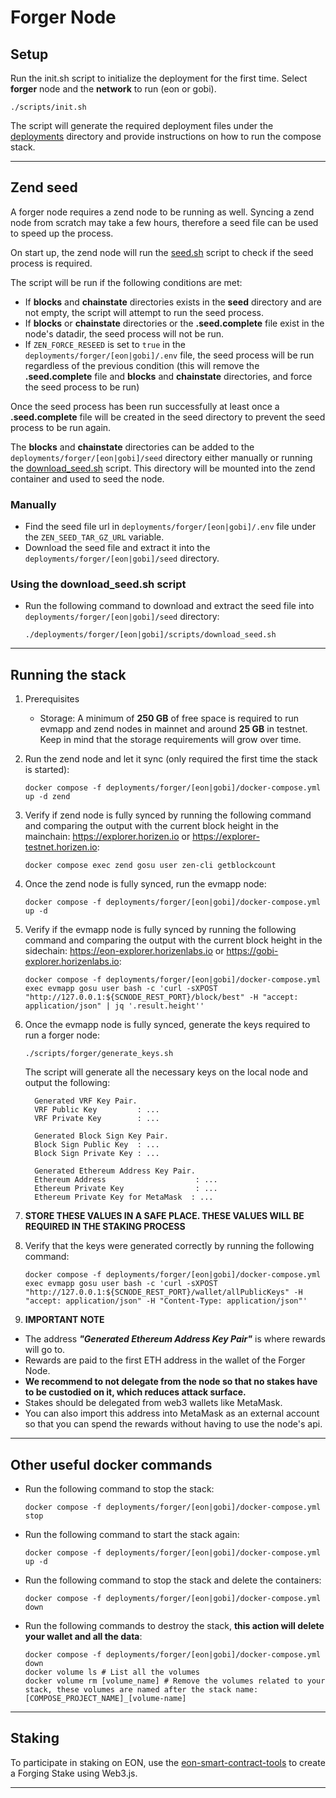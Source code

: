 # Forger Node

## Setup

Run the init.sh script to initialize the deployment for the first time. Select **forger** node and the **network** to run (eon or gobi).

```shell
./scripts/init.sh
```

The script will generate the required deployment files under the [deployments](../deployments) directory and provide instructions on how to run the compose stack.

--- 


## Zend seed

A forger node requires a zend node to be running as well. Syncing a zend node from scratch may take a few hours,
therefore a seed file can be used to speed up the process.

On start up, the zend node will run the [seed.sh](../scripts/forger/seed/seed.sh) script to check if the seed process is required.

The script will be run if the following conditions are met:

- If **blocks** and **chainstate** directories exists in the **seed** directory and are not empty, the script will attempt to run the seed process.
- If **blocks** or **chainstate** directories or the **.seed.complete** file exist in the node's datadir, the seed process will not be run.
- If `ZEN_FORCE_RESEED` is set to `true` in the `deployments/forger/[eon|gobi]/.env` file, the seed process will be run regardless of the previous condition 
(this will remove the **.seed.complete** file and **blocks** and **chainstate** directories, and force the seed process to be run)

Once the seed process has been run successfully at least once a **.seed.complete** file will be created in the seed directory to prevent the seed process to be run again.

The **blocks** and **chainstate** directories can be added to the `deployments/forger/[eon|gobi]/seed` directory either manually or running the [download_seed.sh](../scripts/forger/seed/download_seed.sh) script.
This directory will be mounted into the zend container and used to seed the node.

### Manually

- Find the seed file url in `deployments/forger/[eon|gobi]/.env` file under the `ZEN_SEED_TAR_GZ_URL` variable.
- Download the seed file and extract it into the `deployments/forger/[eon|gobi]/seed` directory.

### Using the download_seed.sh script

- Run the following command to download and extract the seed file into `deployments/forger/[eon|gobi]/seed` directory:
    ```shell
    ./deployments/forger/[eon|gobi]/scripts/download_seed.sh
    ```
  
--- 


## Running the stack

1. Prerequisites
    - Storage: A minimum of **250 GB** of free space is required to run evmapp and zend nodes in mainnet and around **25 GB** in testnet. 
   Keep in mind that the storage requirements will grow over time.

2. Run the zend node and let it sync (only required the first time the stack is started):
    ```shell
    docker compose -f deployments/forger/[eon|gobi]/docker-compose.yml up -d zend
    ```

3. Verify if zend node is fully synced by running the following command and comparing the output with the current block height in the mainchain: https://explorer.horizen.io or https://explorer-testnet.horizen.io:
    ```shell
    docker compose exec zend gosu user zen-cli getblockcount
    ```

4. Once the zend node is fully synced, run the evmapp node:
    ```shell
    docker compose -f deployments/forger/[eon|gobi]/docker-compose.yml up -d
    ```
   
5. Verify if the evmapp node is fully synced by running the following command and comparing the output with the current block height in the sidechain: https://eon-explorer.horizenlabs.io or https://gobi-explorer.horizenlabs.io:
    ```shell
    docker compose -f deployments/forger/[eon|gobi]/docker-compose.yml exec evmapp gosu user bash -c 'curl -sXPOST "http://127.0.0.1:${SCNODE_REST_PORT}/block/best" -H "accept: application/json" | jq '.result.height''
    ```

6. Once the evmapp node is fully synced, generate the keys required to run a forger node:
    ```shell
    ./scripts/forger/generate_keys.sh
    ```

   The script will generate all the necessary keys on the local node and output the following:
    ```shell
      Generated VRF Key Pair.
      VRF Public Key         : ...
      VRF Private Key        : ...
    
      Generated Block Sign Key Pair.
      Block Sign Public Key  : ...
      Block Sign Private Key : ...
    
      Generated Ethereum Address Key Pair.
      Ethereum Address                    : ...
      Ethereum Private Key                : ...
      Ethereum Private Key for MetaMask  : ...
    ```

7. **STORE THESE VALUES IN A SAFE PLACE. THESE VALUES WILL BE REQUIRED IN THE STAKING PROCESS**

8. Verify that the keys were generated correctly by running the following command:
    ```shell
    docker compose -f deployments/forger/[eon|gobi]/docker-compose.yml exec evmapp gosu user bash -c 'curl -sXPOST "http://127.0.0.1:${SCNODE_REST_PORT}/wallet/allPublicKeys" -H "accept: application/json" -H "Content-Type: application/json"'
    ```

9. **IMPORTANT NOTE**
- The address  **_"Generated Ethereum Address Key Pair"_** is where rewards will go to. 
- Rewards are paid to the first ETH address in the wallet of the Forger Node. 
- **We recommend to not delegate from the node so that no stakes have to be custodied on it, which reduces attack surface.**
- Stakes should be delegated from web3 wallets like MetaMask. 
- You can also import this address into MetaMask as an external account so that you can spend the rewards without having to use the node's api.

--- 

## Other useful docker commands

- Run the following command to stop the stack:
    ```shell
    docker compose -f deployments/forger/[eon|gobi]/docker-compose.yml stop
    ```
- Run the following command to start the stack again:
    ```shell
    docker compose -f deployments/forger/[eon|gobi]/docker-compose.yml up -d
    ```
- Run the following command to stop the stack and delete the containers:
    ```shell
    docker compose -f deployments/forger/[eon|gobi]/docker-compose.yml down
    ```
- Run the following commands to destroy the stack, **this action will delete your wallet and all the data**:
    ```shell
    docker compose -f deployments/forger/[eon|gobi]/docker-compose.yml down
    docker volume ls # List all the volumes
    docker volume rm [volume_name] # Remove the volumes related to your stack, these volumes are named after the stack name: [COMPOSE_PROJECT_NAME]_[volume-name]
    ```

---

## Staking

To participate in staking on EON, use the [eon-smart-contract-tools](https://github.com/HorizenOfficial/eon-smart-contract-tools) to create a Forging Stake using Web3.js.

---
